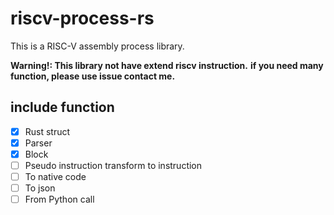 # riscv-process-rs

This is a RISC-V assembly process library.

**Warning!: This library not have extend riscv instruction.**
**if you need many function, please use issue contact me.**

## include function

- [x] Rust struct
- [x] Parser
- [x] Block
- [ ] Pseudo instruction transform to instruction
- [ ] To native code
- [ ] To json
- [ ] From Python call
